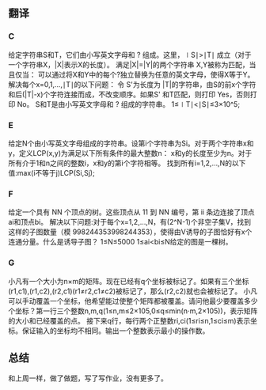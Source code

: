 ## 翻译
### C
给定字符串S和T，它们由小写英文字母和 ? 组成。这里，∣S∣>∣T∣ 成立（对于一个字符串X，|X|表示X的长度）。
满足|X|=|Y|的两个字符串 X,Y被称为匹配，当且仅当：
可以通过将X和Y中的每个?独立替换为任意的英文字母，使得X等于Y。
解决每个x=0,1,…,∣T∣的以下问题：
令 S'为长度为 |T|的字符串，由S的前x个字符和后(|T|-x)个字符连接而成，不改变顺序。如果S'
和T匹配，则打印 Yes，否则打印 No。
S和T是由小写英文字母和 ? 组成的字符串。
1≤∣T∣<∣S∣≤3×10^5;
### E
给定N个由小写英文字母组成的字符串。设第i个字符串为Si。对于两个字符串x和y，定义LCP(x,y)为满足以下所有条件的最大整数n：
x和y的长度至少为n。对于所有介于1和n之间的整数i，x和y的第i个字符相等。
找到所有i=1,2,…,N的以下值:max(i不等于j)LCP(Si,Sj);
### F
给定一个具有 NN 个顶点的树。这些顶点从 11 到 NN 编号，第 ii 条边连接了顶点ai和顶点bi。
解决以下问题:对于每个x=1,2,…,N，有(2^N-1)个非空子集V，找到这样的子图数量（模 998244353998244353），使得由V诱导的子图恰好有x个连通分量。什么是诱导子图？
1≤N≤5000
1≤ai<bi≤N给定的图是一棵树。
### G
小凡有一个大小为n×m的矩阵。现在已经有q个坐标被标记了。如果有三个坐标(r1,c1),(r1,c2),(r2,c1)(r1≠r2,c1≠c2)被标记了，那么(r2,c2)就也会被标记了。
小凡可以手动覆盖一个坐标，他希望能过使整个矩阵都被覆盖。请问他最少要覆盖多少个坐标？第一行三个整数n,m,q(1≤n,m≤2×105,0≤q≤min(n⋅m,2×105))，表示矩阵的大小和已经覆盖的点。
接下来q行，每行两个正整数ri,ci(1≤ri≤n,1≤ci≤m)表示坐标。保证输入的坐标均不相同。输出一个整数表示最小的操作数。
## 总结
和上周一样，做了做题，写了写作业，没有更多了。
